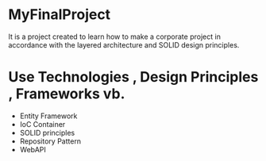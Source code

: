 # MyFinalProject

It is a project created to learn how to make a corporate project in accordance with the layered architecture and SOLID design principles.

# Use Technologies , Design Principles , Frameworks vb.
 - Entity Framework
 - IoC Container
 - SOLID principles
 - Repository Pattern
 - WebAPI
